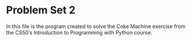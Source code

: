 # Problem Set 2
In this file is the program created to solve the Coke Machine exercise from the CS50’s Introduction to Programming with Python course.
